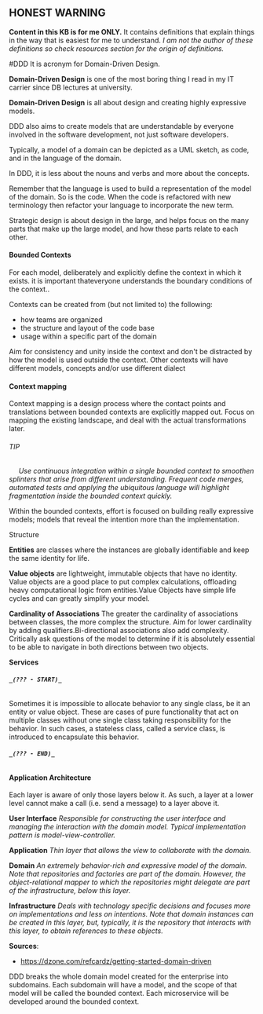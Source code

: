 ## **HONEST WARNING**
**Content in this KB is for me ONLY.**
It contains definitions that explain things in the way that is easiest for me to understand.
_I am not the author of these definitions so check resources section for the origin of definitions._ 


#DDD 
It is acronym for Domain-Driven Design.

**Domain-Driven Design** is one of the most boring thing I read in my IT carrier since DB lectures at university.

**Domain-Driven Design** is all about design and creating highly expressive models.

DDD also aims to create models that are understandable by everyone involved in the software development, not just software developers.

Typically, a model of a domain can be depicted as a UML sketch, as code, and in the language of the domain.

In DDD, it is less about the nouns and verbs and more about the concepts. 

Remember that the language is used to build a representation of the model of the domain. So is the code. When the code is refactored with new terminology then refactor your language to incorporate the new term. 

Strategic design is about design in the large, and helps focus on the many parts that make up the large model, and how these parts relate to each other.
 
#### Bounded Contexts

For each model, deliberately and explicitly define the context in which it exists. it is important thateveryone understands the boundary conditions of the context..

Contexts can be created from (but not limited to) the following:
* how teams are organized
* the structure and layout of the code base
* usage within a specific part of the domain

Aim for consistency and unity inside the context and don't be distracted by how the model is used outside the context. 
Other contexts will have different models, concepts and/or use different dialect

#### Context mapping

Context mapping is a design process where the contact points and translations between bounded contexts are explicitly mapped out. Focus on mapping the existing landscape, and deal with the actual transformations later.

###### *TIP*
&nbsp;&nbsp;&nbsp;&nbsp; *Use continuous integration within a single bounded context to smoothen splinters that arise from different understanding. Frequent code merges, automated tests and applying the ubiquitous language will highlight fragmentation inside the bounded context quickly.*

Within the bounded contexts, effort is focused on building really expressive models; models that reveal the intention more than the implementation.
 
Structure

**Entities** are classes where the instances are globally identifiable and keep the same identity for life. 

**Value objects** are lightweight, immutable objects that have no identity. Value objects are a good place to put complex calculations, offloading heavy computational logic from entities.Value Objects have simple life cycles and can greatly simplify your model.

**Cardinality of Associations** The greater the cardinality of associations between classes, the more complex the structure. Aim for lower cardinality by adding qualifiers.Bi-directional associations also add complexity. Critically ask questions of the model to determine if it is absolutely essential to be able to navigate in both directions between two objects.

**Services**

###### **`_(??? - START)_`**
Sometimes it is impossible to allocate behavior to any single class, be it an entity or value object. These are cases of pure functionality that act on multiple classes without one single class taking responsibility for the behavior. In such cases, a stateless class, called a service class, is introduced to encapsulate this behavior.
###### **`_(??? - END)_`**


#### Application Architecture

Each layer is aware of only those layers below it. As such, a layer at a lower level cannot make a call (i.e. send a message) to a layer above it. 

**User Interface** *Responsible for constructing the user interface and managing the interaction with the domain model. Typical implementation pattern is model-view-controller.*

**Application**	*Thin layer that allows the view to collaborate with the domain.*

**Domain** *An extremely behavior-rich and expressive model of the domain. Note that repositories and factories are part of the domain. However, the object-relational mapper to which the repositories might delegate are part of the infrastructure, below this layer.*

**Infrastructure** *Deals with technology specific decisions and focuses more on implementations and less on intentions. Note that domain instances can be created in this layer, but, typically, it is the repository that interacts with this layer, to obtain references to these objects.*



**Sources**:
- https://dzone.com/refcardz/getting-started-domain-driven


DDD breaks the whole domain model created for the enterprise into subdomains. Each subdomain will have a model, and the scope of that model will be called the bounded context. Each microservice will be developed around the bounded context.